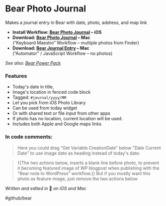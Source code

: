 # Bear Photo Journal
Makes a journal entry in Bear with date, photo, address, and map link

- **Install Workflow: [Bear Photo Journal](https://workflow.is/workflows/ec001e9e735145628474d9a253d8ae82) – iOS**  
- **Download: [Bear Photo Journal](assets/Bear%20Photo%20Journal.kmmacros.zip?raw=true) – Mac**  
(“Keyboard Maestro” Workflow – multiple photos from Finder)
- **Download: [Bear Journal Entry](assets/Bear%20Journal%20Entry.wflow.zip?raw=true) – Mac**   
(“Automator” / JavaScript Workflow – no photos)

*See also: [Bear Power Pack](https://github.com/rovest/Bear-Power-Pack/blob/master/README.md)*

### Features
- Today's date in title, 
- Image's location in fenced code block
- Tagged: `#journal/yyyy/MM`
- Let you pick from iOS Photo Library
- Can be used from today widget 
- Or with shared text or file input from other apps
- If photo has no location, current location will be used.
- Includes both Apple and Google maps links

### In code comments:
> Here you could drag “Get Variable CreationDate" below "Date Current Date" to use image date as heading instead of today's date:  

> {{The two actions below, inserts a blank line before photo, to prevent it becoming featured image of WP blogpost when publishing with the "Bear note to WordPress" workflow.}} But if you mostly want this photo as feature image, just remove the two actions below  

*Written and edited in* 🐻 *on iOS and Mac*

#github/bear